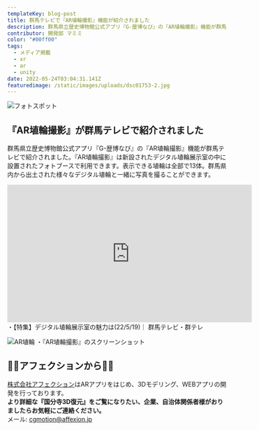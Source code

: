 ```yaml
---
templateKey: blog-post
title: 群馬テレビで『AR埴輪撮影』機能が紹介されました
description: 群馬県立歴史博物館公式アプリ『G-歴博なび』の『AR埴輪撮影』機能が群馬テレビで紹介されました。『AR埴輪撮影』は新設されたデジタル埴輪展示室の中に設置されたフォトブースで利用できます。
contributor: 開発部 マミミ
color: "#00ff00"
tags:
  - メディア掲載
  - xr
  - ar
  - unity
date: 2022-05-24T03:04:31.141Z
featuredimage: /static/images/uploads/dsc01753-2.jpg
---
```

![フォトスポット](https://firebasestorage.googleapis.com/v0/b/affexion-blog-image.appspot.com/o/photoHaniwa_gtv%2FDSC01753-2.jpg?alt=media&token=40952f8f-79d1-47fc-a47b-b7f3e43e3f1e)
## 『AR埴輪撮影』が群馬テレビで紹介されました
群馬県立歴史博物館公式アプリ『G-歴博なび』の『AR埴輪撮影』機能が群馬テレビで紹介されました。『AR埴輪撮影』は新設されたデジタル埴輪展示室の中に設置されたフォトブースで利用できます。表示できる埴輪は全部で13体。群馬県内から出土された様々なデジタル埴輪と一緒に写真を撮ることができます。

<iframe width="560" height="315" src="https://www.youtube.com/embed/-Je1cRoSZ8o?start=143" title="YouTube video player" frameborder="0" allow="accelerometer; autoplay; clipboard-write; encrypted-media; gyroscope; picture-in-picture" allowfullscreen></iframe><br>
・【特集】デジタル埴輪展示室の魅力は(22/5/19)｜群馬テレビ・群テレ<br>

![AR埴輪](https://firebasestorage.googleapis.com/v0/b/affexion-blog-image.appspot.com/o/photoHaniwa_gtv%2Fhani_photo.jpg?alt=media&token=812311ee-a299-46e4-91fb-d534fb3531d6)
・『AR埴輪撮影』のスクリーンショット

## 👾👾アフェクションから👾👾<br>
[株式会社アフェクション](https://affexion.jp/)はARアプリをはじめ、3Dモデリング、WEBアプリの開発を行っております。<br>**より詳細な『国分寺3D復元』をご覧になりたい、企業、自治体関係者様がおりましたらお気軽にご連絡ください。**<br>メール: cgmotion@affexion.jp

